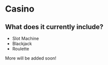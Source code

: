 # Casino

## What does it currently include?
- Slot Machine 
- Blackjack
- Roulette

More will be added soon!
